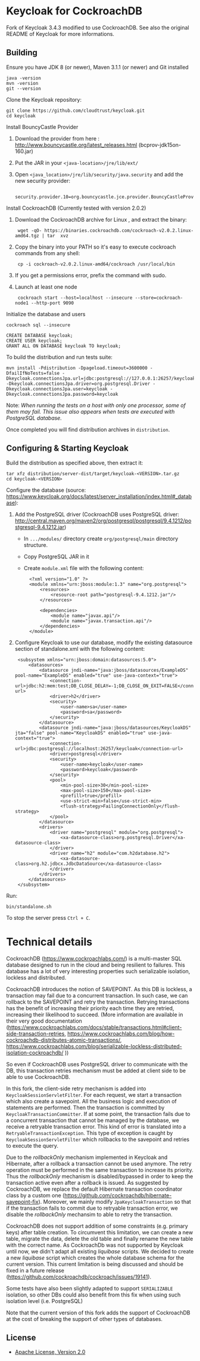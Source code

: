 Keycloak for CockroachDB
========================

Fork of Keycloak 3.4.3 modified to use CockroachDB.
See also the original README of Keycloak for more informations.


Building
--------

Ensure you have JDK 8 (or newer), Maven 3.1.1 (or newer) and Git installed

    java -version
    mvn -version
    git --version

Clone the Keycloak repository:

    git clone https://github.com/cloudtrust/keycloak.git
    cd keycloak

Install BouncyCastle Provider
1. Download the provider from here : http://www.bouncycastle.org/latest_releases.html (bcprov-jdk15on-160.jar)
2. Put the JAR in your `<java-location>/jre/lib/ext/`
3. Open `<java_location>/jre/lib/security/java.security` and add the new security provider:

        security.provider.10=org.bouncycastle.jce.provider.BouncyCastleProvider


Install CockroachDB (Currently tested with version 2.0.2)
1. Download the CockroachDB archive for Linux , and extract the binary:

        wget -qO- https://binaries.cockroachdb.com/cockroach-v2.0.2.linux-amd64.tgz | tar  xvz
2. Copy the binary into your PATH so it's easy to execute cockroach commands from any shell:

        cp -i cockroach-v2.0.2.linux-amd64/cockroach /usr/local/bin
3. If you get a permissions error, prefix the command with sudo.
4. Launch at least one node

        cockroach start --host=localhost --insecure --store=cockroach-node1 --http-port 9090

Initialize the database and users

    cockroach sql --insecure

    CREATE DATABASE keycloak;
    CREATE USER keycloak;
    GRANT ALL ON DATABASE keycloak TO keycloak;



To build the distribution and run tests suite:

    mvn install -Pdistribution -Dpageload.timeout=3600000 -DfailIfNoTests=false -Dkeycloak.connectionsJpa.url=jdbc:postgresql://127.0.0.1:26257/keycloak -Dkeycloak.connectionsJpa.driver=org.postgresql.Driver -Dkeycloak.connectionsJpa.user=keycloak -Dkeycloak.connectionsJpa.password=keycloak

Note: *When running the tests on a host with only one processor, some of them may fail. This issue also appears when tests are executed with PostgreSQL database.*

Once completed you will find distribution archives in `distribution`.


Configuring & Starting Keycloak
-------------------------------


Build the distribution as specified above, then extract it:

    tar xfz distribution/server-dist/target/keycloak-<VERSION>.tar.gz
    cd keycloak-<VERSION>

Configure the database (source: https://www.keycloak.org/docs/latest/server_installation/index.html#_database):
1. Add the PostgreSQL driver (CockroachDB uses PostgreSQL driver: http://central.maven.org/maven2/org/postgresql/postgresql/9.4.1212/postgresql-9.4.1212.jar)
    * In `.../modules/` directory create `org/postgresql/main` directory structure.
    * Copy PostgreSQL JAR in it
    * Create `module.xml` file with the following content:

            <?xml version="1.0" ?>
            <module xmlns="urn:jboss:module:1.3" name="org.postgresql">
                <resources>
                    <resource-root path="postgresql-9.4.1212.jar"/>
                </resources>

                <dependencies>
                    <module name="javax.api"/>
                    <module name="javax.transaction.api"/>
                </dependencies>
            </module>

2. Configure Keycloak to use our database, modify the existing datasource section of standalone.xml with the following content:

        <subsystem xmlns="urn:jboss:domain:datasources:5.0">
            <datasources>
                <datasource jndi-name="java:jboss/datasources/ExampleDS" pool-name="ExampleDS" enabled="true" use-java-context="true">
                    <connection-url>jdbc:h2:mem:test;DB_CLOSE_DELAY=-1;DB_CLOSE_ON_EXIT=FALSE</connection-url>
                    <driver>h2</driver>
                    <security>
                        <user-name>sa</user-name>
                        <password>sa</password>
                    </security>
                </datasource>
                <datasource jndi-name="java:jboss/datasources/KeycloakDS" jta="false" pool-name="KeycloakDS" enabled="true" use-java-context="true">
                    <connection-url>jdbc:postgresql://localhost:26257/keycloak</connection-url>
                    <driver>postgresql</driver>
                    <security>
                        <user-name>keycloak</user-name>
                        <password>keycloak</password>
                    </security>
                    <pool>
                        <min-pool-size>30</min-pool-size>
                        <max-pool-size>150</max-pool-size>
                        <prefill>true</prefill>
                        <use-strict-min>false</use-strict-min>
                        <flush-strategy>FailingConnectionOnly</flush-strategy>
                    </pool>
                </datasource>
                <drivers>
                    <driver name="postgresql" module="org.postgresql">
                        <xa-datasource-class>org.postgresql.Driver</xa-datasource-class>
                    </driver>
                    <driver name="h2" module="com.h2database.h2">
                        <xa-datasource-class>org.h2.jdbcx.JdbcDataSource</xa-datasource-class>
                    </driver>
                </drivers>
            </datasources>
        </subsystem>

Run:

    bin/standalone.sh

To stop the server press `Ctrl + C`.



Technical details
=================

CockroachDB (https://www.cockroachlabs.com/) is a multi-master SQL database designed to run in the cloud and being resilient to failures.
This database has a lot of very interesting properties such serializable isolation, lockless and distributed.

CockroachDB introduces the notion of SAVEPOINT. As this DB is lockless, a transaction may fail due to a concurrent transaction.
In such case, we can rollback to the SAVEPOINT and retry the transaction.
Retrying transactions has the benefit of increasing their priority each time they are retried, increasing their likelihood to succeed.
(More information are available in their very good documentation (https://www.cockroachlabs.com/docs/stable/transactions.html#client-side-transaction-retries, https://www.cockroachlabs.com/blog/how-cockroachdb-distributes-atomic-transactions/, https://www.cockroachlabs.com/blog/serializable-lockless-distributed-isolation-cockroachdb/ ))

So even if CockroachDB uses PostgreSQL driver to communicate with the DB, this transaction retries mechanism must be added at client side to be able to use CockroachDB.

In this fork, the client-side retry mechanism is added into `KeycloakSessionServletFilter`.
For each request, we start a transaction which also create a savepoint. All the business logic and execution of statements are performed. Then the transaction is committed by `KeycloakTransactionCommitter`.
If at some point, the transaction fails due to a concurrent transaction that cannot be managed by the database, we receive a retryable transaction error. This kind of error is translated into a `RetryableTransactionException`.
This type of exception is caught by `KeycloakSessionServletFilter` which rollbacks to the savepoint and retries to execute the query.

Due to the *rollbackOnly* mechanism implemented in Keycloak and Hibernate, after a rollback a transaction cannot be used anymore.
The retry operation must be performed in the same transaction to increase its priority.
Thus the *rollbackOnly* mechanism is disabled/bypassed in order to keep the transaction active even after a rollback is issued.
As suggested by CockroachDB, we replace the default Hibernate transaction coordinator class by a custom one (https://github.com/cockroachdb/hibernate-savepoint-fix).
Moreover, we mainly modify `JpaKeycloakTransaction` so that if the transaction fails to commit due to retryable transaction error, we disable the *rollbackOnly* mechansim to able to retry the transaction.

CockroachDB does not support addition of some constraints (e.g. primary keys) after table creation.
To circumvent this limitation, we can create a new table, migrate the data, delete the old table and finally rename the new table with the correct name.
As CockroachDb was not supported by Keycloak until now, we didn't adapt all existing *liquibase* scripts. We decided to create a new *liquibase* script which creates the whole database schema for the current version.
This current limitation is being discussed and should be fixed in a future release (https://github.com/cockroachdb/cockroach/issues/19141).

Some tests have also been slightly adapted to support `SERIALIZABLE` isolation, so other DBs could also benefit from this fix when using such isolation level (i.e. PostgreSQL)

Note that the current version of this fork adds the support of CockroachDB at the cost of breaking the support of other types of databases.


License
-------

* [Apache License, Version 2.0](https://www.apache.org/licenses/LICENSE-2.0)